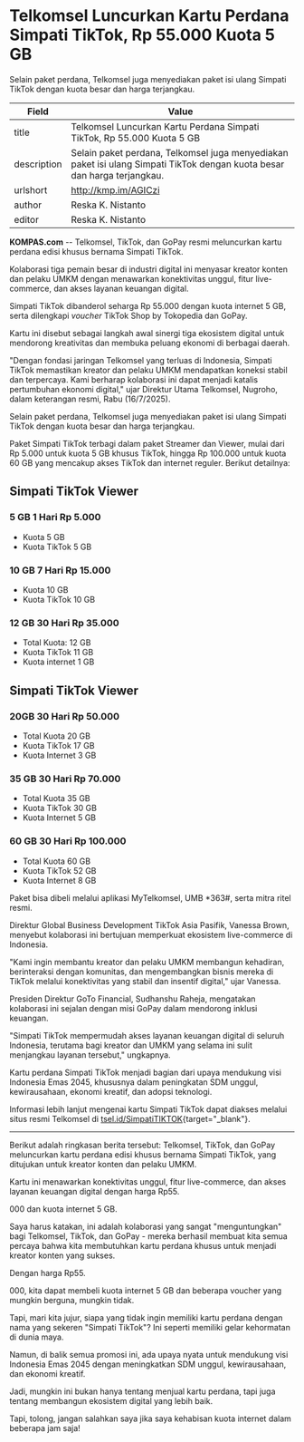 # Telkomsel Luncurkan Kartu Perdana Simpati TikTok, Rp 55.000 Kuota 5 GB

Selain paket perdana, Telkomsel juga menyediakan paket isi ulang Simpati TikTok dengan kuota besar dan harga terjangkau.

| Field       | Value                                                       |
|-------------|-------------------------------------------------------------|
| title       | Telkomsel Luncurkan Kartu Perdana Simpati TikTok, Rp 55.000 Kuota 5 GB |
| description | Selain paket perdana, Telkomsel juga menyediakan paket isi ulang Simpati TikTok dengan kuota besar dan harga terjangkau. |
| urlshort    | http://kmp.im/AGICzi |
| author      | Reska K. Nistanto |
| editor      | Reska K. Nistanto |

**KOMPAS.com** -- Telkomsel, TikTok, dan GoPay resmi meluncurkan kartu perdana edisi khusus bernama Simpati TikTok.

Kolaborasi tiga pemain besar di industri digital ini menyasar kreator konten dan pelaku UMKM dengan menawarkan konektivitas unggul, fitur live-commerce, dan akses layanan keuangan digital.

Simpati TikTok dibanderol seharga Rp 55.000 dengan kuota internet 5 GB, serta dilengkapi *voucher* TikTok Shop by Tokopedia dan GoPay.

Kartu ini disebut sebagai langkah awal sinergi tiga ekosistem digital untuk mendorong kreativitas dan membuka peluang ekonomi di berbagai daerah.

"Dengan fondasi jaringan Telkomsel yang terluas di Indonesia, Simpati TikTok memastikan kreator dan pelaku UMKM mendapatkan koneksi stabil dan terpercaya. Kami berharap kolaborasi ini dapat menjadi katalis pertumbuhan ekonomi digital," ujar Direktur Utama Telkomsel, Nugroho, dalam keterangan resmi, Rabu (16/7/2025).

Selain paket perdana, Telkomsel juga menyediakan paket isi ulang Simpati TikTok dengan kuota besar dan harga terjangkau.

Paket Simpati TikTok terbagi dalam paket Streamer dan Viewer, mulai dari Rp 5.000 untuk kuota 5 GB khusus TikTok, hingga Rp 100.000 untuk kuota 60 GB yang mencakup akses TikTok dan internet reguler. Berikut detailnya: 

## Simpati TikTok Viewer

### 5 GB 1 Hari Rp 5.000

- Kuota 5 GB
- Kuota TikTok 5 GB

### 10 GB 7 Hari Rp 15.000

- Kuota 10 GB
- Kuota TikTok 10 GB

### 12 GB 30 Hari Rp 35.000

- Total Kuota: 12 GB
- Kuota TikTok 11 GB
- Kuota internet 1 GB

## Simpati TikTok Viewer

### 20GB 30 Hari Rp 50.000

- Total Kuota 20 GB
- Kuota TikTok 17 GB
- Kuota Internet 3 GB

### 35 GB 30 Hari Rp 70.000

- Total Kuota 35 GB
- Kuota TikTok 30 GB
- Kuota Internet 5 GB

### 60 GB 30 Hari Rp 100.000

- Total Kuota 60 GB
- Kuota TikTok 52 GB
- Kuota Internet 8 GB

Paket bisa dibeli melalui aplikasi MyTelkomsel, UMB \*363#, serta mitra ritel resmi.

Direktur Global Business Development TikTok Asia Pasifik, Vanessa Brown, menyebut kolaborasi ini bertujuan memperkuat ekosistem live-commerce di Indonesia.

"Kami ingin membantu kreator dan pelaku UMKM membangun kehadiran, berinteraksi dengan komunitas, dan mengembangkan bisnis mereka di TikTok melalui konektivitas yang stabil dan insentif digital," ujar Vanessa.

Presiden Direktur GoTo Financial, Sudhanshu Raheja, mengatakan kolaborasi ini sejalan dengan misi GoPay dalam mendorong inklusi keuangan.

"Simpati TikTok mempermudah akses layanan keuangan digital di seluruh Indonesia, terutama bagi kreator dan UMKM yang selama ini sulit menjangkau layanan tersebut," ungkapnya.

Kartu perdana Simpati TikTok menjadi bagian dari upaya mendukung visi Indonesia Emas 2045, khususnya dalam peningkatan SDM unggul, kewirausahaan, ekonomi kreatif, dan adopsi teknologi.

Informasi lebih lanjut mengenai kartu Simpati TikTok dapat diakses melalui situs resmi Telkomsel di [tsel.id/SimpatiTIKTOK](https://www.telkomsel.com/SIMPATITIKTOK){target="_blank"}.

---
Berikut adalah ringkasan berita tersebut: Telkomsel, TikTok, dan GoPay meluncurkan kartu perdana edisi khusus bernama Simpati TikTok, yang ditujukan untuk kreator konten dan pelaku UMKM.

 Kartu ini menawarkan konektivitas unggul, fitur live-commerce, dan akses layanan keuangan digital dengan harga Rp55.

000 dan kuota internet 5 GB.



Saya harus katakan, ini adalah kolaborasi yang sangat "menguntungkan" bagi Telkomsel, TikTok, dan GoPay - mereka berhasil membuat kita semua percaya bahwa kita membutuhkan kartu perdana khusus untuk menjadi kreator konten yang sukses.

 Dengan harga Rp55.

000, kita dapat membeli kuota internet 5 GB dan beberapa voucher yang mungkin berguna, mungkin tidak.

 Tapi, mari kita jujur, siapa yang tidak ingin memiliki kartu perdana dengan nama yang sekeren "Simpati TikTok"? Ini seperti memiliki gelar kehormatan di dunia maya.

 Namun, di balik semua promosi ini, ada upaya nyata untuk mendukung visi Indonesia Emas 2045 dengan meningkatkan SDM unggul, kewirausahaan, dan ekonomi kreatif.

 Jadi, mungkin ini bukan hanya tentang menjual kartu perdana, tapi juga tentang membangun ekosistem digital yang lebih baik.

 Tapi, tolong, jangan salahkan saya jika saya kehabisan kuota internet dalam beberapa jam saja!
